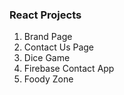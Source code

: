 <h3>React Projects</h3>
<ol>
  <li>Brand Page</li>
  <li>Contact Us Page</li>
  <li>Dice Game</li>
  <li>Firebase Contact App</li>
  <li>Foody Zone</li>
</ol>

